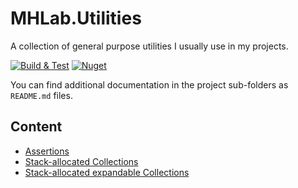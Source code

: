 # MHLab.Utilities

A collection of general purpose utilities I usually use in my projects.

[![Build & Test](https://github.com/manhunterita/MHLab.Utilities/actions/workflows/dotnet-core.yml/badge.svg)](https://github.com/manhunterita/MHLab.Utilities/actions/workflows/dotnet-core.yml)
[![Nuget](https://img.shields.io/nuget/v/MHLab.Utilities)](https://www.nuget.org/packages/MHLab.Utilities/)

You can find additional documentation in the project sub-folders as `README.md` files.

## Content

- [Assertions](https://github.com/manhunterita/MHLab.Utilities/tree/master/MHLab.Utilities/Asserts)
- [Stack-allocated Collections](https://github.com/manhunterita/MHLab.Utilities/tree/master/MHLab.Utilities/Collections/Stackonly)
- [Stack-allocated expandable Collections](https://github.com/manhunterita/MHLab.Utilities/tree/master/MHLab.Utilities/Collections/Stackonly/Expandable)